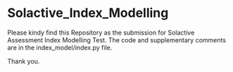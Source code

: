 # Solactive_Index_Modelling

Please kindy find this Repository as the submission for Solactive Assessment Index Modelling Test. The code and supplementary comments are in the index_model/index.py file.

Thank you.
